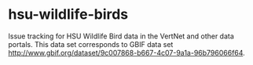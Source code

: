 hsu-wildlife-birds
==================

Issue tracking for HSU Wildlife Bird data in the VertNet and other data portals. This data set corresponds to GBIF data set http://www.gbif.org/dataset/9c007868-b667-4c07-9a1a-96b796066f64.
